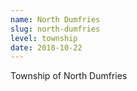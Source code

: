 ```yaml
---
name: North Dumfries
slug: north-dumfries
level: township
date: 2018-10-22
---
```

Township of North Dumfries

